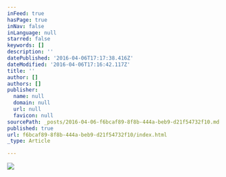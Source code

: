 ```yaml
---
inFeed: true
hasPage: true
inNav: false
inLanguage: null
starred: false
keywords: []
description: ''
datePublished: '2016-04-06T17:17:38.416Z'
dateModified: '2016-04-06T17:16:42.117Z'
title: ''
author: []
authors: []
publisher:
  name: null
  domain: null
  url: null
  favicon: null
sourcePath: _posts/2016-04-06-f6bcaf89-8f8b-444a-beb9-d21f54732f10.md
published: true
url: f6bcaf89-8f8b-444a-beb9-d21f54732f10/index.html
_type: Article

---
```

![](https://the-grid-user-content.s3-us-west-2.amazonaws.com/9c08fc63-0cdf-4855-8ff7-8169a9ca08da.jpg)